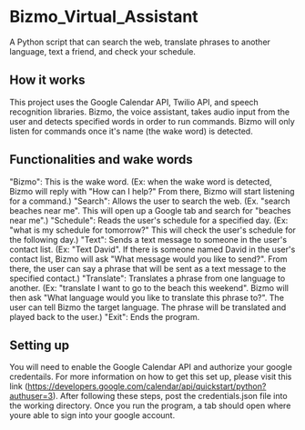 # Bizmo_Virtual_Assistant
A Python script that can search the web, translate phrases to another language, text a friend, and check your schedule.

## How it works
This project uses the Google Calendar API, Twilio API, and speech recognition libraries. Bizmo, the voice assistant, takes audio input from the user and detects specified words in order to run commands. Bizmo will only listen for commands once it's name (the wake word) is detected. 

## Functionalities and wake words 
"Bizmo": This is the wake word. (Ex: when the wake word is detected, Bizmo will reply with "How can I help?" From there, Bizmo will start listening for a command.)
"Search": Allows the user to search the web. (Ex. "search beaches near me". This will open up a Google tab and search for "beaches near me".)
"Schedule": Reads the user's schedule for a specified day. (Ex: "what is my schedule for tomorrow?" This will check the user's schedule for the following day.)
"Text": Sends a text message to someone in the user's contact list. (Ex: "Text David". If there is someone named David in the user's contact list, Bizmo will ask "What message would you like to send?". From there, the user can say a phrase that will be sent as a text message to the specified contact.)
"Translate": Translates a phrase from one language to another. (Ex: "translate I want to go to the beach this weekend". Bizmo will then ask "What language would you like to translate this phrase to?". The user can tell Bizmo the target language. The phrase will be translated and played back to the user.)
"Exit": Ends the program.

## Setting up
You will need to enable the Google Calendar API and authorize your google credentails. For more information on how to get this set up, please visit this link (https://developers.google.com/calendar/api/quickstart/python?authuser=3). After following these steps, post the credentials.json file into the working directory. Once you run the program, a tab should open where youre able to sign into your google account. 



